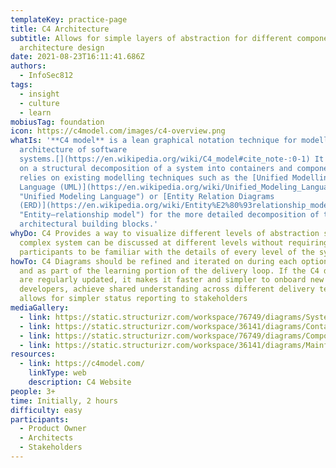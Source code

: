 ```yaml
---
templateKey: practice-page
title: C4 Architecture
subtitle: Allows for simple layers of abstraction for different components of an
  architecture design
date: 2021-08-23T16:11:41.686Z
authors:
  - InfoSec812
tags:
  - insight
  - culture
  - learn
mobiusTag: foundation
icon: https://c4model.com/images/c4-overview.png
whatIs: '**C4 model** is a lean graphical notation technique for modelling the
  architecture of software
  systems.[](https://en.wikipedia.org/wiki/C4_model#cite_note-:0-1) It is based
  on a structural decomposition of a system into containers and components and
  relies on existing modelling techniques such as the [Unified Modelling
  Language (UML)](https://en.wikipedia.org/wiki/Unified_Modeling_Language
  "Unified Modeling Language") or [Entity Relation Diagrams
  (ERD)](https://en.wikipedia.org/wiki/Entity%E2%80%93relationship_model
  "Entity–relationship model") for the more detailed decomposition of the
  architectural building blocks.'
whyDo: C4 Provides a way to visualize different levels of abstraction so that a
  complex system can be discussed at different levels without requiring all
  participants to be familiar with the details of every level of the system.
howTo: C4 Diagrams should be refined and iterated on during each options pivot
  and as part of the learning portion of the delivery loop. If the C4 diagrams
  are regularly updated, it makes it faster and simpler to onboard new
  developers, achieve shared understanding across different delivery teams, and
  allows for simpler status reporting to stakeholders
mediaGallery:
  - link: https://static.structurizr.com/workspace/76749/diagrams/SystemContext.png
  - link: https://static.structurizr.com/workspace/36141/diagrams/Containers.png
  - link: https://static.structurizr.com/workspace/76749/diagrams/Components.png
  - link: https://static.structurizr.com/workspace/36141/diagrams/MainframeBankingSystemFacade.png
resources:
  - link: https://c4model.com/
    linkType: web
    description: C4 Website
people: 3+
time: Initially, 2 hours
difficulty: easy
participants:
  - Product Owner
  - Architects
  - Stakeholders
---
```

